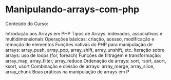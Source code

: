 # Manipulando-arrays-com-php

Conteúdo do Curso:

Introdução aos Arrays em PHP
Tipos de Arrays: indexados, associativos e multidimensionais
Operações básicas: criação, acesso, modificação e remoção de elementos
Funções nativas do PHP para manipulação de arrays: array_push, array_pop, array_shift, array_unshift, etc.
Iteração sobre arrays: uso de loops (for, foreach)
Funções de filtragem e transformação: array_map, array_filter, array_reduce
Ordenação de arrays: sort, rsort, asort, ksort, usort
Combinação e divisão de arrays: array_merge, array_slice, array_chunk
Boas práticas na manipulação de arrays em P

